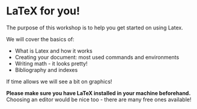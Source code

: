 # LaTeX for you!

The purpose of this workshop is to help you get started on using Latex. 

We will cover the basics of:

* What is Latex and how it works
* Creating your document: most used commands and environments
* Writing math - it looks pretty!
* Bibliography and indexes

If time allows we will see a bit on graphics!

**Please make sure you have LaTeX installed in your machine beforehand.** Choosing an editor would be nice too - there are many free ones available! 
